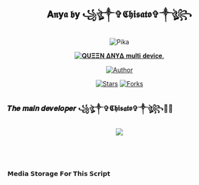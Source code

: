 <div align="center">
   
## 𝐀𝖓𝐲𝖆 𝖇𝐲 ꧁ঔৣ༒✞𝕮𝖍𝖎𝖘𝖆𝖙𝖔✞༒ঔৣ꧂
<p align="center">
<img src="/AnyaPikaMedia/HomeScreen/Anyapic.jpg" alt="Pika" height= "auto" width="auto"/>


</p>
<p align="center">
<a href="#"><img title="𝐐𝐔𝚵𝚵𝚴 𝚫𝚴𝐘𝚫 𝐦𝐮𝐥𝐭𝐢 𝐝𝐞𝐯𝐢𝐜𝐞." src="https://img.shields.io/badge/𝐐𝐔𝚵𝚵𝚴 𝚫𝚴𝐘𝚫 𝐦𝐮𝐥𝐭𝐢 𝐝𝐞𝐯𝐢𝐜𝐞.-red?colorA=%23ff0000&colorB=%23ff0000&style=for-the-badge"></a>
</p>
<p align="center">
<a href="https://github.com/Kirito596"><img title="Author" src="https://img.shields.io/badge/Author-Kirito596-red.svg?style=for-the-badge&logo=github"></a>
<p align="center">
<a href="https://github.com/Kirito596/Anya-pika-MD-v2/stargazers/"><img title="Stars" src="https://img.shields.io/github/stars/Kirito596/Anya-pika-MD-v2?color=blue&style=flat-square"></a>
<a href="https://github.com/Kirito596/Anya-pika-MD-v2/network/members"><img title="Forks" src="https://img.shields.io/github/forks/Kirito596/Anya-pika-MD-v2?color=red&style=flat-square"></a>
</P>
</div>

##
### 𝑻𝒉𝒆 𝒎𝒂𝒊𝒏 𝒅𝒆𝒗𝒆𝒍𝒐𝒑𝒆𝒓 ꧁ঔৣ༒✞𝕮𝖍𝖎𝖘𝖆𝖙𝖔✞༒ঔৣ꧂🥵🔥
<p align="center">

<img src="https://github.com/Kirito596/My_Personal_Space/blob/main/Images/Developer_pics/Developerpic.jpg">   

##
<br>
<div>
<br>

𝗠𝗲𝗱𝗶𝗮 𝗦𝘁𝗼𝗿𝗮𝗴𝗲 𝗙𝗼𝗿 𝗧𝗵𝗶𝘀 𝗦𝗰𝗿𝗶𝗽𝘁
